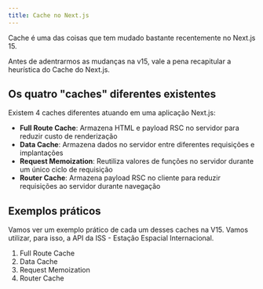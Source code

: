 ```yaml
---
title: Cache no Next.js
---
```


Cache é uma das coisas que tem mudado bastante recentemente no Next.js 15.

Antes de adentrarmos as mudanças na v15, vale a pena recapitular a heurística do Cache do Next.js.

## Os quatro "caches" diferentes existentes

Existem 4 caches diferentes atuando em uma aplicação Next.js:

- **Full Route Cache**: Armazena HTML e payload RSC no servidor para reduzir custo de renderização
- **Data Cache**: Armazena dados no servidor entre diferentes requisições e implantações
- **Request Memoization**: Reutiliza valores de funções no servidor durante um único ciclo de requisição
- **Router Cache**: Armazena payload RSC no cliente para reduzir requisições ao servidor durante navegação

## Exemplos práticos

Vamos ver um exemplo prático de cada um desses caches na V15. Vamos utilizar, para isso, a API da ISS - Estação Espacial Internacional.

1. Full Route Cache
2. Data Cache
3. Request Memoization
4. Router Cache
